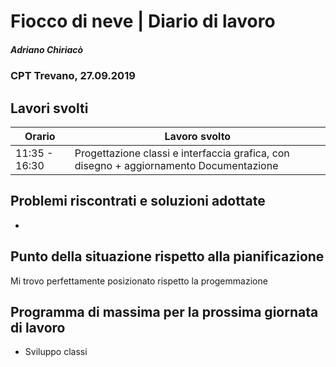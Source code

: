 

# Fiocco di neve | Diario di lavoro
##### Adriano Chiriacò
### CPT Trevano, 27.09.2019

## Lavori svolti


|Orario        |Lavoro svolto                 |
|--------------|---------------------------------------------------------|
|11:35 - 16:30 |Progettazione classi e interfaccia grafica, con disegno  + aggiornamento  Documentazione  |


##  Problemi riscontrati e soluzioni adottate
-

##  Punto della situazione rispetto alla pianificazione
Mi trovo perfettamente posizionato rispetto la progemmazione

## Programma di massima per la prossima giornata di lavoro
- Sviluppo classi
